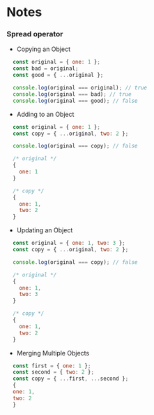 # Notes

### Spread operator

- Copying an Object

```Javascript
  const original = { one: 1 };
  const bad = original;
  const good = { ...original };

  console.log(original === original); // true
  console.log(original === bad); // true
  console.log(original === good); // false
```

- Adding to an Object

```js
  const original = { one: 1 };
  const copy = { ...original, two: 2 };

  console.log(original === copy); // false

  /* original */
  {
    one: 1
  }

  /* copy */
  {
    one: 1,
    two: 2
  }
```

- Updating an Object

```js
  const original = { one: 1, two: 3 };
  const copy = { ...original, two: 2 };

  console.log(original === copy); // false

  /* original */
  {
    one: 1,
    two: 3
  }

  /* copy */
  {
    one: 1,
    two: 2
  }
```

- Merging Multiple Objects

```javascript
  const first = { one: 1 };
  const second = { two: 2 };
  const copy = { ...first, ...second };
  {
  one: 1,
  two: 2
  }
```
